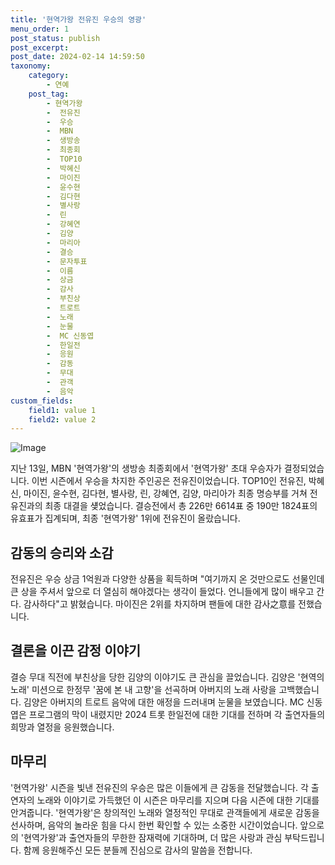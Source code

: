 ```yaml
---
title: '현역가왕 전유진 우승의 영광'
menu_order: 1
post_status: publish
post_excerpt: 
post_date: 2024-02-14 14:59:50
taxonomy:
    category:
        - 연예
    post_tag:
        - 현역가왕
        -  전유진
        -  우승
        -  MBN
        -  생방송
        -  최종회
        -  TOP10
        -  박혜신
        -  마이진
        -  윤수현
        -  김다현
        -  별사랑
        -  린
        -  강혜연
        -  김양
        -  마리아
        -  결승
        -  문자투표
        -  이름
        -  상금
        -  감사
        -  부친상
        -  트로트
        -  노래
        -  눈물
        -  MC 신동엽
        -  한일전
        -  응원
        -  감동
        -  무대
        -  관객
        -  음악
custom_fields:
    field1: value 1
    field2: value 2
---
```


![Image](https://ssl.pstatic.net/mimgnews/image/076/2024/02/14/2024021401000878900116981_20240214062803784.jpg?type=w540)

지난 13일, MBN '현역가왕'의 생방송 최종회에서 '현역가왕' 초대 우승자가 결정되었습니다. 이번 시즌에서 우승을 차지한 주인공은 전유진이었습니다. TOP10인 전유진, 박혜신, 마이진, 윤수현, 김다현, 별사랑, 린, 강혜연, 김양, 마리아가 최종 명승부를 거쳐 전유진과의 최종 대결을 섖었습니다. 결승전에서 총 226만 6614표 중 190만 1824표의 유효표가 집계되며, 최종 '현역가왕' 1위에 전유진이 올랐습니다.
## 감동의 승리와 소감
전유진은 우승 상금 1억원과 다양한 상품을 획득하며 "여기까지 온 것만으로도 선물인데 큰 상을 주셔서 앞으로 더 열심히 해야겠다는 생각이 들었다. 언니들에게 많이 배우고 간다. 감사하다"고 밝혔습니다. 마이진은 2위를 차지하며 팬들에 대한 감사之意를 전했습니다. 
## 결론을 이끈 감정 이야기
결승 무대 직전에 부친상을 당한 김양의 이야기도 큰 관심을 끌었습니다. 김양은 '현역의 노래' 미션으로 한정무 '꿈에 본 내 고향'을 선곡하며 아버지의 노래 사랑을 고백했습니다. 김양은 아버지의 트로트 음악에 대한 애정을 드러내며 눈물을 보였습니다. MC 신동엽은 프로그램의 막이 내렸지만 2024 트롯 한일전에 대한 기대를 전하며 각 출연자들의 희망과 열정을 응원했습니다.
## 마무리
'현역가왕' 시즌을 빛낸 전유진의 우승은 많은 이들에게 큰 감동을 전달했습니다. 각 출연자의 노래와 이야기로 가득했던 이 시즌은 마무리를 지으며 다음 시즌에 대한 기대를 안겨줍니다. '현역가왕'은 창의적인 노래와 열정적인 무대로 관객들에게 새로운 감동을 선사하며, 음악의 놀라운 힘을 다시 한번 확인할 수 있는 소중한 시간이었습니다. 앞으로의 '현역가왕'과 출연자들의 무한한 잠재력에 기대하며, 더 많은 사랑과 관심 부탁드립니다. 함께 응원해주신 모든 분들께 진심으로 감사의 말씀을 전합니다.
